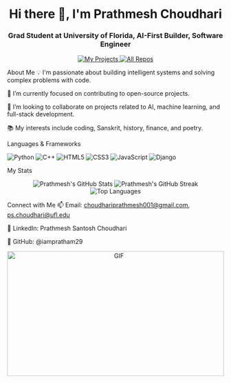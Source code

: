 <h1 align="center">Hi there 👋, I'm Prathmesh Choudhari</h1>
<h3 align="center">Grad Student at University of Florida, AI-First Builder, Software Engineer</h3>

<p align="center">
<a href="https://projects.iampratham29.com/" target="_blank">
<img src="https://img.shields.io/badge/My%20Projects-black?style=for-the-badge&logo=appveyor" alt="My Projects">
</a>
<a href="https://github.com/iampratham29?tab=repositories" target="_blank">
<img src="https://img.shields.io/badge/All%20Repos-171515?style=for-the-badge&logo=github" alt="All Repos">
</a>
</p>

About Me
💡 I'm passionate about building intelligent systems and solving complex problems with code.

🌱 I’m currently focused on contributing to open-source projects.

👯 I’m looking to collaborate on projects related to AI, machine learning, and full-stack development.

📚 My interests include coding, Sanskrit, history, finance, and poetry.

Languages & Frameworks
<p>
<img src="https://img.shields.io/badge/-Python-orange?style=for-the-badge&logo=Python" alt="Python">
<img src="https://img.shields.io/badge/-C++-00599C?style=for-the-badge&logo=c%2B%2B" alt="C++">
<img src="https://img.shields.io/badge/-HTML5-E34F26?style=for-the-badge&logo=html5&logoColor=white" alt="HTML5">
<img src="https://img.shields.io/badge/-CSS3-1572B6?style=for-the-badge&logo=css3" alt="CSS3">
<img src="https://img.shields.io/badge/-JavaScript-black?style=for-the-badge&logo=javascript" alt="JavaScript">
<img src="https://img.shields.io/badge/Django-blueviolet?style=for-the-badge&logo=django" alt="Django">
</p>

My Stats
<p align="center">
<img src="https://github-readme-stats.vercel.app/api?username=iampratham29&theme=tokyonight&show_icons=true&hide=stars" alt="Prathmesh's GitHub Stats">
<img src="https://github-readme-streak-stats.herokuapp.com/?user=iampratham29&theme=dark" alt="Prathmesh's GitHub Streak">
<img src="https://github-readme-stats.vercel.app/api/top-langs/?username=iampratham29&theme=tokyonight" alt="Top Languages">
</p>

Connect with Me
📫 Email: choudhariprathmesh001@gmail.com, ps.choudhari@ufl.edu

💼 LinkedIn: Prathmesh Santosh Choudhari

🐙 GitHub: @iampratham29

<p align="center">
<img alt="GIF" src="https://cdn.dribbble.com/users/1059583/screenshots/4171367/media/5c8264a20b247115b68e6c2f4c97d5e6.gif" width="100%" height="290" />
</p>